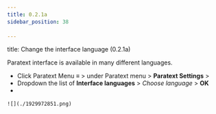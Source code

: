 ```yaml
---
title: 0.2.1a
sidebar_position: 38

---
```




title: Change the interface language (0.2.1a)


Paratext interface is available in many different languages.

- Click Paratext Menu **≡** > under Paratext menu > **Paratext Settings** >
- Dropdown the list of **Interface languages** > _Choose language_ > **OK**
- 

	![](./1929972851.png)

